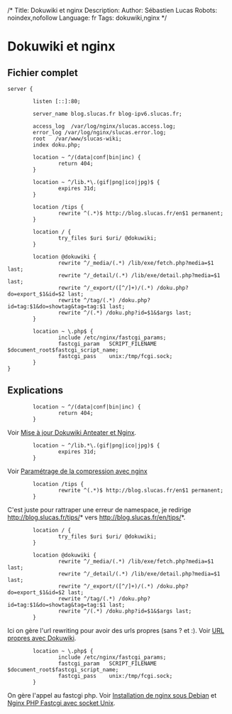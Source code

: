 /*
Title: Dokuwiki et nginx
Description: 
Author: Sébastien Lucas
Robots: noindex,nofollow
Language: fr
Tags: dokuwiki,nginx
*/
# Dokuwiki et nginx

## Fichier complet

```
server {

        listen [::]:80;

        server_name blog.slucas.fr blog-ipv6.slucas.fr;

        access_log  /var/log/nginx/slucas.access.log;
        error_log /var/log/nginx/slucas.error.log;
        root   /var/www/slucas-wiki;
        index doku.php;

        location ~ ^/(data|conf|bin|inc) {
                return 404;
        }

        location ~ ^/lib.*\.(gif|png|ico|jpg)$ {
                expires 31d;
        }

        location /tips {
                rewrite ^(.*)$ http://blog.slucas.fr/en$1 permanent;
        }

        location / {
                try_files $uri $uri/ @dokuwiki;
        }

        location @dokuwiki {
                rewrite ^/_media/(.*) /lib/exe/fetch.php?media=$1 last;
                rewrite ^/_detail/(.*) /lib/exe/detail.php?media=$1 last;
                rewrite ^/_export/([^/]+)/(.*) /doku.php?do=export_$1&id=$2 last;
                rewrite ^/tag/(.*) /doku.php?id=tag:$1&do=showtag&tag=tag:$1 last;
                rewrite ^/(.*) /doku.php?id=$1&$args last;
        }

        location ~ \.php$ {
                include /etc/nginx/fastcgi_params;
                fastcgi_param   SCRIPT_FILENAME  $document_root$fastcgi_script_name;
                fastcgi_pass    unix:/tmp/fcgi.sock;
        }
}
```

## Explications

```
        location ~ ^/(data|conf|bin|inc) {
                return 404;
        }
```
Voir [Mise à jour Dokuwiki Anteater et Nginx](/blog/anteater-system-security-nginx).

```
        location ~ ^/lib.*\.(gif|png|ico|jpg)$ {
                expires 31d;
        }
```
Voir [Paramétrage de la compression avec nginx](/blog/nginx-gzip-css-js)

```
        location /tips {
                rewrite ^(.*)$ http://blog.slucas.fr/en$1 permanent;
        }
```
C'est juste pour rattraper une erreur de namespace, je redirige http://blog.slucas.fr/tips/* vers http://blog.slucas.fr/en/tips/*.

```
        location / {
                try_files $uri $uri/ @dokuwiki;
        }

        location @dokuwiki {
                rewrite ^/_media/(.*) /lib/exe/fetch.php?media=$1 last;
                rewrite ^/_detail/(.*) /lib/exe/detail.php?media=$1 last;
                rewrite ^/_export/([^/]+)/(.*) /doku.php?do=export_$1&id=$2 last;
                rewrite ^/tag/(.*) /doku.php?id=tag:$1&do=showtag&tag=tag:$1 last;
                rewrite ^/(.*) /doku.php?id=$1&$args last;
        }

```
Ici on gère l'url rewriting pour avoir des urls propres (sans ? et :). Voir [URL propres avec Dokuwiki](/blog/dokuwiki-rewrite-tag).

```
        location ~ \.php$ {
                include /etc/nginx/fastcgi_params;
                fastcgi_param   SCRIPT_FILENAME  $document_root$fastcgi_script_name;
                fastcgi_pass    unix:/tmp/fcgi.sock;
        }
```
On gère l'appel au fastcgi php. Voir [Installation de nginx sous Debian](/blog/nginx-php-install) et [Nginx PHP Fastcgi avec socket Unix](/blog/nginx-php-unix-socket).

